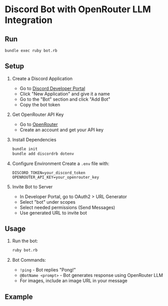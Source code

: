 # Discord Bot with OpenRouter LLM Integration

## Run
```
bundle exec ruby bot.rb
```

## Setup
1. Create a Discord Application
   - Go to [Discord Developer Portal](https://discord.com/developers/applications)
   - Click "New Application" and give it a name
   - Go to the "Bot" section and click "Add Bot"
   - Copy the bot token

2. Get OpenRouter API Key
   - Go to [OpenRouter](https://openrouter.ai/)
   - Create an account and get your API key

3. Install Dependencies
   ```bash
   bundle init
   bundle add discordrb dotenv
   ```

4. Configure Environment
   Create a `.env` file with:
   ```
   DISCORD_TOKEN=your_discord_token
   OPENROUTER_API_KEY=your_openrouter_key
   ```

5. Invite Bot to Server
   - In Developer Portal, go to OAuth2 > URL Generator
   - Select "bot" under scopes
   - Select needed permissions (Send Messages)
   - Use generated URL to invite bot

## Usage
1. Run the bot:
   ```bash
   ruby bot.rb
   ```

2. Bot Commands:
   - `!ping` - Bot replies "Pong!"
   - `@BotName <prompt>` - Bot generates response using OpenRouter LLM
   - For images, include an image URL in your message

## Example